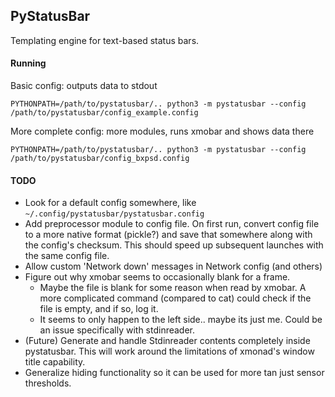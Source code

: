 ## PyStatusBar
Templating engine for text-based status bars. 


#### Running
Basic config: outputs data to stdout

    PYTHONPATH=/path/to/pystatusbar/.. python3 -m pystatusbar --config /path/to/pystatusbar/config_example.config

More complete config: more modules, runs xmobar and shows data there

    PYTHONPATH=/path/to/pystatusbar/.. python3 -m pystatusbar --config /path/to/pystatusbar/config_bxpsd.config


#### TODO
 - Look for a default config somewhere, like `~/.config/pystatusbar/pystatusbar.config`
 - Add preprocessor module to config file. On first run, convert config file to a more
   native format (pickle?) and save that somewhere along with the config's checksum.
   This should speed up subsequent launches with the same config file.
 - Allow custom 'Network down' messages in Network config (and others)
 - Figure out why xmobar seems to occasionally blank for a frame.
   - Maybe the file is blank for some reason when read by xmobar. A more complicated
     command (compared to cat) could check if the file is empty, and if so, log it.
   - It seems to only happen to the left side.. maybe its just me. Could be an issue
     specifically with stdinreader.
 - (Future) Generate and handle Stdinreader contents completely inside pystatusbar. This
   will work around the limitations of xmonad's window title capability.
 - Generalize hiding functionality so it can be used for more tan just sensor thresholds.



